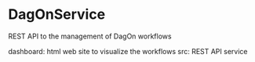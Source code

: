 # DagOnService
REST API to the management of DagOn workflows

dashboard: html web site to visualize the workflows
src: REST API service
